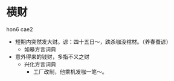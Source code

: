 



# 横财
hon6 cae2
+ 短期内突然发大财。谚：四十五日～，跌杀咖没棺材。（养春蚕谚）
  * 如皋方言词典
+ 意外得来的钱财，多指不义之财
  * 兴化方言词典
    - 工厂改制，他乘机发咖一笔～。
